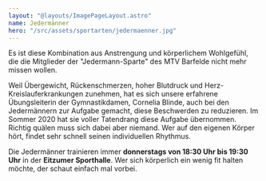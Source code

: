 ```yaml
---
layout: "@layouts/ImagePageLayout.astro"
name: Jedermänner
hero: "/src/assets/sportarten/jedermaenner.jpg"
---
```


Es ist diese Kombination aus Anstrengung und körperlichem Wohlgefühl, die die
Mitglieder der "Jedermann-Sparte" des MTV Barfelde nicht mehr missen wollen.

Weil Übergewicht, Rückenschmerzen, hoher Blutdruck und
Herz-Kreislauferkrankungen zunehmen, hat es sich unsere erfahrene
Übungsleiterin der Gymnastikdamen, Cornelia Blinde, auch bei den Jedermännern
zur Aufgabe gemacht, diese Beschwerden zu reduzieren. Im Sommer 2020 hat sie
voller Tatendrang diese Aufgabe übernommen. Richtig quälen muss sich dabei aber
niemand. Wer auf den eigenen Körper hört, findet sehr schnell seinen
individuellen Rhythmus.

Die Jedermänner trainieren immer **donnerstags von 18:30 Uhr bis 19:30 Uhr** in
der **Eitzumer Sporthalle**. Wer sich körperlich ein wenig fit halten möchte,
der schaut einfach mal vorbei.
